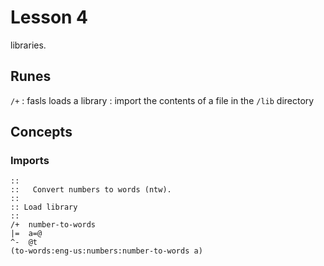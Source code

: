 # Lesson 4

libraries.

## Runes

`/+`
: fasls loads a library
: import the contents of a file in the `/lib` directory

## Concepts

### Imports

```hoon
::
::   Convert numbers to words (ntw).
::
:: Load library
::
/+  number-to-words
|=  a=@
^-  @t
(to-words:eng-us:numbers:number-to-words a)
```
